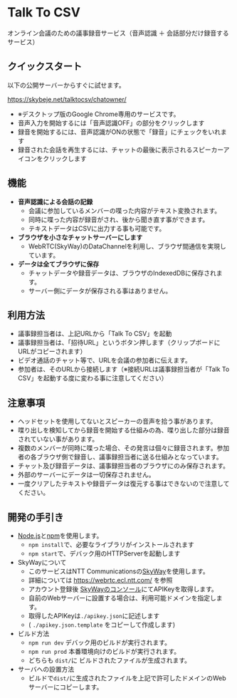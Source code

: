 # Talk To CSV

オンライン会議のための議事録音サービス（音声認識 ＋ 会話部分だけ録音するサービス）

## クイックスタート

以下の公開サーバーからすぐに試せます。

https://skybeje.net/talktocsv/chatowner/

- ※デスクトップ版のGoogle Chrome専用のサービスです。
- 音声入力を開始するには「音声認識OFF」の部分をクリックします
- 録音を開始するには、音声認識がONの状態で「録音」にチェックをいれます
- 録音された会話を再生するには、チャットの最後に表示されるスピーカーアイコンをクリックします

## 機能
- **音声認識による会話の記録**
  - 会議に参加しているメンバーの喋った内容がテキスト変換されます。
  - 同時に喋った内容が録音がされ、後から聞き直す事ができます。
  - テキストデータはCSVに出力する事も可能です。
- **ブラウザを小さなチャットサーバーにします**
  - WebRTC(SkyWay)のDataChannelを利用し、ブラウザ間通信を実現しています。
- **データは全てブラウザに保存**
  - チャットデータや録音データは、ブラウザのIndexedDBに保存されます。
  - サーバー側にデータが保存される事はありません。

## 利用方法
- 議事録担当者は、上記URLから「Talk To CSV」を起動
- 議事録担当者は、「招待URL」というボタン押します（クリップボードにURLがコピーされます）
- ビデオ通話のチャット等で、URLを会議の参加者に伝えます。
- 参加者は、そのURLから接続します（※接続URLは議事録担当者が「Talk To CSV」を起動する度に変わる事に注意してください）

## 注意事項
- ヘッドセットを使用してないとスピーカーの音声を拾う事があります。
- 喋り出しを検知してから録音を開始する仕組みの為、喋り出した部分は録音されていない事があります。
- 複数のメンバーが同時に喋った場合、その発言は個々に録音されます。参加者の各ブラウザ側で録音し、議事録担当者に送る仕組みとなっています。
- チャット及び録音データは、議事録担当者のブラウザにのみ保存されます。
- 外部のサーバーにデータは一切保存されません。
- 一度クリアしたテキストや録音データは復元する事はできないので注意してください。

## 開発の手引き

- [Node.js](https://nodejs.org/)と[npm](https://www.npmjs.com/)を使用します。
  - `npm install`で、必要なライブラリがインストールされます
  - `npm start`で、デバック用のHTTPServerを起動します
- SkyWayについて
  - このサービスはNTT Communicationsの[SkyWay](https://webrtc.ecl.ntt.com/)を使用します。
  - 詳細については https://webrtc.ecl.ntt.com/ を参照
  - アカウント登録後 [SkyWayのコンソール](https://console-webrtc-free.ecl.ntt.com/)にてAPIKeyを取得します。
  - 自前のWebサーバーに設置する場合は、利用可能ドメインを指定します。
  - 取得したAPIKeyは`./apikey.json`に記述します
  - ( `./apikey.json.template` をコピーして作成します)
- ビルド方法
  - `npm run dev` デバック用のビルドが実行されます。
  - `npm run prod` 本番環境向けのビルドが実行されます。
  - どちらも `dist/`に ビルドされたファイルが生成されます。
- サーバへの設置方法
  - ビルドで`dist/`に生成されたファイルを上記で許可したドメインのWebサーバーにコピーします。
